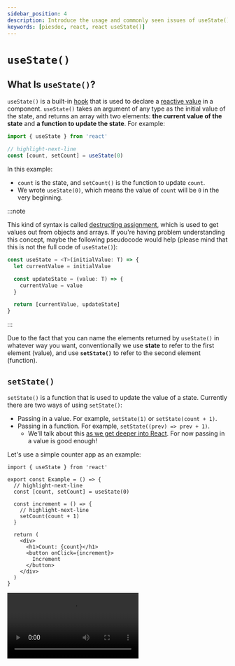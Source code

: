 ```yaml
---
sidebar_position: 4
description: Introduce the usage and commonly seen issues of useState() in React.
keywords: [piesdoc, react, react useState()]
---
```


# `useState()`

## What Is `useState()`?

`useState()` is a built-in [hook](./the-basics-of-hooks) that is used to declare a [reactive value](./reactive-values) in a component. `useState()` takes an argument of any type as the initial value of the state, and returns an array with two elements: **the current value of the state** and **a function to update the state**. For example:

```ts showLineNumbers
import { useState } from 'react'

// highlight-next-line
const [count, setCount] = useState(0)
```

In this example: 

- `count` is the state, and `setCount()` is the function to update `count`.
- We wrote `useState(0)`, which means the value of `count` will be `0` in the very beginning.

:::note

This kind of syntax is called [destructing assignment](https://developer.mozilla.org/en-US/docs/Web/JavaScript/Reference/Operators/Destructuring_assignment), which is used to get values out from objects and arrays. If you're having problem understanding this concept, maybe the following pseudocode would help (please mind that this is not the full code of `useState()`):

```ts showLineNumbers
const useState = <T>(initialValue: T) => {
  let currentValue = initialValue

  const updateState = (value: T) => {
    currentValue = value
  }

  return [currentValue, updateState]
}
```

:::

Due to the fact that you can name the elements returned by `useState()` in whatever way you want, conventionally we use **state** to refer to the first element (value), and use **`setState()`** to refer to the second element (function).

## `setState()`

`setState()` is a function that is used to update the value of a state. Currently there are two ways of using `setState()`:

- Passing in a value. For example, `setState(1)` or `setState(count + 1)`.
- Passing in a function. For example, `setState((prev) => prev + 1)`.
  - We'll talk about this [as we get deeper into React](./use-state-in-depth#updater-functions). For now passing in a value is good enough!

Let's use a simple counter app as an example:

```tsx showLineNumbers
import { useState } from 'react'

export const Example = () => {
  // highlight-next-line
  const [count, setCount] = useState(0)

  const increment = () => {
    // highlight-next-line
    setCount(count + 1)
  }

  return (
    <div>
      <h1>Count: {count}</h1>
      <button onClick={increment}>
        Increment
      </button>
    </div>
  )
}
```

<Video src="/video/react/use-state_counter.mov" />

In the above example, the initial value of `count` will be `0`. Every time the "Increment" button is clicked, `increment()` will be called, thus updating the value of `count` to `count + 1`.

In React, all states should only be updated via the corresponding `setState()` function; **updating a state without using `setState()` is a big no**!

## State Initializer

Sometimes we might want to initialize a state with a function when the logic is somewhat complicated. For example:

```ts showLineNumbers
import { useState } from 'react'

// highlight-start
const getSomething = () => {
  // Some complicated computations here.
  return something
}
// highlight-end

export const Example = () => {
  // highlight-next-line
  const [state, setState] = useState(getSomething())
  
  return (
    // ...
  )
}
```

While the above example works fine, `getSomething()` will actually be executed every time `Example` re-renders, thanks to how JSX works. Luckily, we can prevent this from happening by **passing in a function** instead of a value. For example:

```ts showLineNumbers
import { useState } from 'react'

const getSomething = () => {
  // Some complicated computations here.
  return something
}

export const Example = () => {
  // highlight-next-line
  const [state, setState] = useState(getSomething)
  
  return (
    // ...
  )
}
```

Notice that we didn't call `getSomething()` when using `useState()` this time; we passed the whole function to `useState()` and let it call it for us. But what if we also want to pass a parameter to `getSomething()`? In that case, we can just make an extra function wrapper for it. For example:

```ts showLineNumbers
import { useState } from 'react'

// highlight-next-line
const getSomething = (value: number) => {
  // Some complicated computations here.
  return something
}

export const Example = () => {
  const [state, setState] = useState(
    // highlight-next-line
    () => getSomething(1)
  )
  
  return (
    // ...
  )
}
```

## What Kind of Value Is Suitable to Be a State?

Despite the fact that `useState()` can be used to declare a state of any type, it doesn't mean that everything is suitable to be declared as a state. For example, we can use `useState()` 

TODO:

- Tell readers that they can use as many `useState()` as they want in a component.
- Tell readers that the value of a state can be any type.
  - However, that doesn't mean we can just declare everything with `useState()`. Because a state, which is a reactive value, will cause the component to re-render after it gets updated.
  - Furthermore, reactive value should only refers to things that can be seen by an user (things that will be displayd on the UI).
  - Does "DOM node as a state" or "component as a state" make sense?